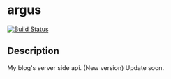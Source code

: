 # argus

[![Build Status](https://travis-ci.com/champon1020/argus.svg?token=aSPPKuPzB5pbM6AFGxtS&branch=master)](https://travis-ci.com/champon1020/argus)

## Description
My blog's server side api. (New version)
Update soon.

